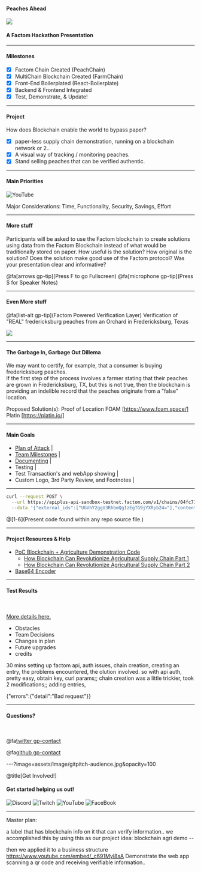 #### Peaches Ahead 

<img src="https://image.ibb.co/dPnWL8/giphy.gif" style="background:none; border:none; box-shadow:none;">

#### A Factom Hackathon Presentation 

---

#### Milestones

- [X] Factom Chain Created (PeachChain)
- [X] MultiChain Blockchain Created (FarmChain)
- [X] Front-End Boilerplated (React-Boilerplate)
- [X] Backend & Frontend Integrated 
- [X] Test, Demonstrate, & Update! 

---

#### Project 

How does Blockchain enable the world to bypass paper?

- [X] paper-less supply chain demonstration, running on a blockchain network or 2..
- [X] A visual way of tracking / monitoring peaches.
- [X] Stand selling peaches that can be verified authentic. 

---

#### Main Priorities

![YouTube](https://www.youtube.com/embed/xeAvnRaK_js)

Major Considerations:
Time, Functionality, Security, Savings, Effort

---

#### More stuff

Participants will be asked to use the Factom blockchain to create solutions using data from the Factom Blockchain instead of what would be traditionally stored on paper.
How useful is the solution?
How original is the solution?
Does the solution make good use of the Factom protocol?
Was your presentation clear and informative?

@fa[arrows gp-tip](Press F to go Fullscreen)
@fa[microphone gp-tip](Press S for Speaker Notes)

---

#### Even More stuff

@fa[list-alt gp-tip](Factom Powered Verification Layer)
Verification of "REAL" fredericksburg peaches from an Orchard in Fredericksburg, Texas

<img src="http://www.texaspeaches.com/images/heading03.jpg" style="background:none; border:none; box-shadow:none;">

---

#### The Garbage In, Garbage Out Dillema

We may want to certify, for example, that a consumer is buying fredericksburg peaches. <br>
If the first step of the process involves a farmer stating that their peaches are grown in Fredericksburg, TX, but this is not true, then the blockchain is providing an indelible record that the peaches originate from a "false" location. 

Proposed Solution(s): Proof of Location
FOAM [https://www.foam.space/]
Platin [https://platin.io/]

---

#### Main Goals

- [Plan of Attack](https://hackernoon.com/building-your-own-bitcoin-satellite-node-6061d3c93e7) |
- [Team Milestones](https://medium.com/@notgrubles/building-your-own-bitcoin-satellite-node-part-2-software-installation-a94a0b85d089) |
- [Documenting](https://hackernoon.com/building-your-own-bitcoin-satellite-node-part-3-dish-alignment-1306b4c21326) |
- Testing |
- Test Transaction's and webApp showing |
- Custom Logo, 3rd Party Review, and Footnotes |

---

```bash
curl --request POST \
  --url https://apiplus-api-sandbox-testnet.factom.com/v1/chains/04fc7129d25d2d3068eea5c8a51413d2b42ebbb789229653401091a3915918f2/entries \
  --data '{"external_ids":["UGVhY2ggU3RhbmQgIzEgTG9jYXRpb24="],"content":"MzAuMzgzNTg2MywtOTguMDg1MDczNg==","callback_url":"null","callback_stages":"factom"}'

```

@[1-6](Present code found within any repo source file.)

---

#### Project Resources & Help

- [PoC Blockchain + Agriculture Demonstration Code](https://github.com/AravindNico/blockchain_agri_usecase)
  + [How Blockchain Can Revolutionize Agricultural Supply Chain Part 1](http://radiostud.io/blockchain-can-revolutionize-agricultural-supply-chain-part-1) 
  + [How Blockchain Can Revolutionize Agricultural Supply Chain Part 2](http://radiostud.io/blockchain-can-revolutionize-agricultural-supply-chain-part-2)
- [Base64 Encoder](https://www.base64encode.org/)

---

#### Test Results

<br>
<div class="left">
    <i class="fa fa-user-secret fa-5x" aria-hidden="true"> </i><br>
    <a href="https://gitpitch.com/pro-features" class="pro-link">
    More details here.</a>
</div>
<div class="right">
    <ul>
        <li>Obstacles</li>
        <li>Team Decisions</li>
        <li>Changes in plan</li>
        <li>Future upgrades</li>
        <li>credits</li>
    </ul>
</div>

30 mins setting up factom api, auth issues, chain creation, creating an entry, the problems encountered, the olution involved.
so with api auth, pretty easy, obtain key, curl params;;
chain creation was a little trickier, took 2 modifications;;
adding entries,


  
{"errors":{"detail":"Bad request"}}



---

#### Questions?

<br>

@fa[twitter gp-contact](@TeamPeachesAhead)

@fa[github gp-contact](TeamPeachesAhead)


---?image=assets/image/gitpitch-audience.jpg&opacity=100

@title[Get Involved!]

#### Get started helping us out!

![Discord](https://github.com/unibitlabs/vigilant-barnacle/blob/master/assets/image/discord.png?raw=true)
![Twitch](https://github.com/unibitlabs/vigilant-barnacle/blob/master/assets/image/twitch.png?raw=true)
![YouTube](https://github.com/unibitlabs/vigilant-barnacle/blob/master/assets/image/youtube.png?raw=true)
![FaceBook](https://github.com/unibitlabs/vigilant-barnacle/blob/master/assets/image/find-us-on-facebook.png?raw=true)

---

Master plan:

a label that has blockchain info on it that can verify information.. 
we accomplished this by using this as our project idea:
blockchain agri demo --

then we applied it to a business structure 
https://www.youtube.com/embed/_c691Myl8sA
Demonstrate the web app scanning a qr code and receiving verifiable information.. 
